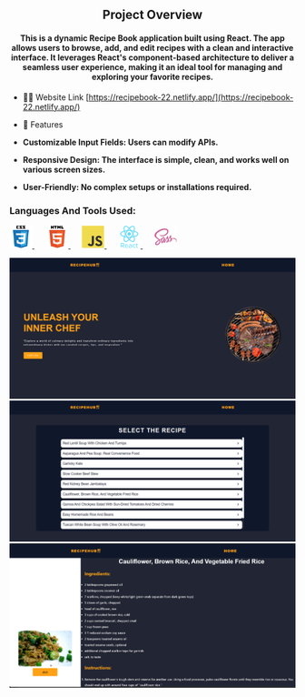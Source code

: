 <h2 align="center">Project Overview</h2>
<h4 align="center">This is a dynamic Recipe Book application built using React. The app allows users to browse, add, and edit recipes with a clean and interactive interface. It leverages React's component-based architecture to deliver a seamless user experience, making it an ideal tool for managing and exploring your favorite recipes.</h4>


- 👨‍💻 Website Link [https://recipebook-22.netlify.app/](https://recipebook-22.netlify.app/)

- 💬 Features
- **Customizable Input Fields: Users can modify APIs.**
- **Responsive Design: The interface is simple, clean, and works well on various screen sizes.**
- **User-Friendly: No complex setups or installations required.**


<p align="left">
</p>

<h3 align="left">Languages And Tools Used:</h3>
<p align="left"> 
    <a href="https://www.w3schools.com/css/" target="_blank" rel="noreferrer"> 
        <img src="https://raw.githubusercontent.com/devicons/devicon/master/icons/css3/css3-original-wordmark.svg" alt="css3" width="40" height="40"/> 
    </a> &nbsp;&nbsp;&nbsp;&nbsp;
    <a href="https://www.w3.org/html/" target="_blank" rel="noreferrer"> 
        <img src="https://raw.githubusercontent.com/devicons/devicon/master/icons/html5/html5-original-wordmark.svg" alt="html5" width="40" height="40"/> 
    </a> &nbsp;&nbsp;&nbsp;&nbsp;
    <a href="https://developer.mozilla.org/en-US/docs/Web/JavaScript" target="_blank" rel="noreferrer"> 
        <img src="https://raw.githubusercontent.com/devicons/devicon/master/icons/javascript/javascript-original.svg" alt="javascript" width="40" height="40"/> 
    </a> &nbsp;&nbsp;&nbsp;&nbsp;
    <a href="https://reactjs.org/" target="_blank" rel="noreferrer"> 
        <img src="https://raw.githubusercontent.com/devicons/devicon/master/icons/react/react-original-wordmark.svg" alt="react" width="40" height="40"/> 
    </a> &nbsp;&nbsp;&nbsp;&nbsp;
    <a href="https://sass-lang.com" target="_blank" rel="noreferrer"> 
        <img src="https://raw.githubusercontent.com/devicons/devicon/master/icons/sass/sass-original.svg" alt="sass" width="40" height="40"/> 
    </a> 
</p>

![image alt](https://github.com/revanth-ravella/recipe-book-app/blob/be2f2c05e371329e5bea2ffd6af2ccdab7170839/img-1.png)
![image alt](https://github.com/revanth-ravella/recipe-book-app/blob/be2f2c05e371329e5bea2ffd6af2ccdab7170839/Img-2.png)
![image alt](https://github.com/revanth-ravella/recipe-book-app/blob/be2f2c05e371329e5bea2ffd6af2ccdab7170839/Img-3.png)
